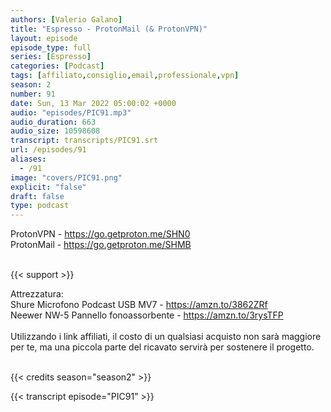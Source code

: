 ```yaml
---
authors: [Valerio Galano]
title: "Espresso - ProtonMail (& ProtonVPN)"
layout: episode
episode_type: full
series: [Espresso]
categories: [Podcast]
tags: [affiliato,consiglio,email,professionale,vpn]
season: 2
number: 91
date: Sun, 13 Mar 2022 05:00:02 +0000
audio: "episodes/PIC91.mp3"
audio_duration: 663
audio_size: 10598608
transcript: transcripts/PIC91.srt
url: /episodes/91
aliases: 
  - /91
image: "covers/PIC91.png"
explicit: "false"
draft: false
type: podcast
---
```

ProtonVPN - <a href="https://go.getproton.me/SHN0" rel="noopener">https://go.getproton.me/SHN0</a> <br />
ProtonMail - <a href="https://go.getproton.me/SHMB" rel="noopener">https://go.getproton.me/SHMB</a> <br />
<br />


{{< support >}}

Attrezzatura:<br />
Shure Microfono Podcast USB MV7 - <a href="https://amzn.to/3862ZRf" rel="noopener">https://amzn.to/3862ZRf</a> <br />
Neewer NW-5 Pannello fonoassorbente - <a href="https://amzn.to/3rysTFP" rel="noopener">https://amzn.to/3rysTFP</a> <br />
<br />
Utilizzando i link affiliati, il costo di un qualsiasi acquisto non sarà maggiore per te, ma una piccola parte del ricavato servirà per sostenere il progetto.<br />
<br />


{{< credits season="season2" >}}

<!-- more -->

{{< transcript episode="PIC91" >}}